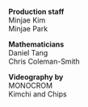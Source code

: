 **Production staff**  
Minjae Kim  
Minjae Park                  

**Mathematicians**  
Daniel Tang  
Chris Coleman-Smith

**Videography by**  
MONOCROM  
Kimchi and Chips